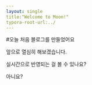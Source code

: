 ```yaml
---
layout: single
title:"Welcome to Moon!"
typora-root-url:../
---
```


#오늘 처음 블로그를 만들었어요

앞으로 열심히 해보겠습니다.



실시간으로 반영되는 걸 볼 수 있나요?

아니요?
